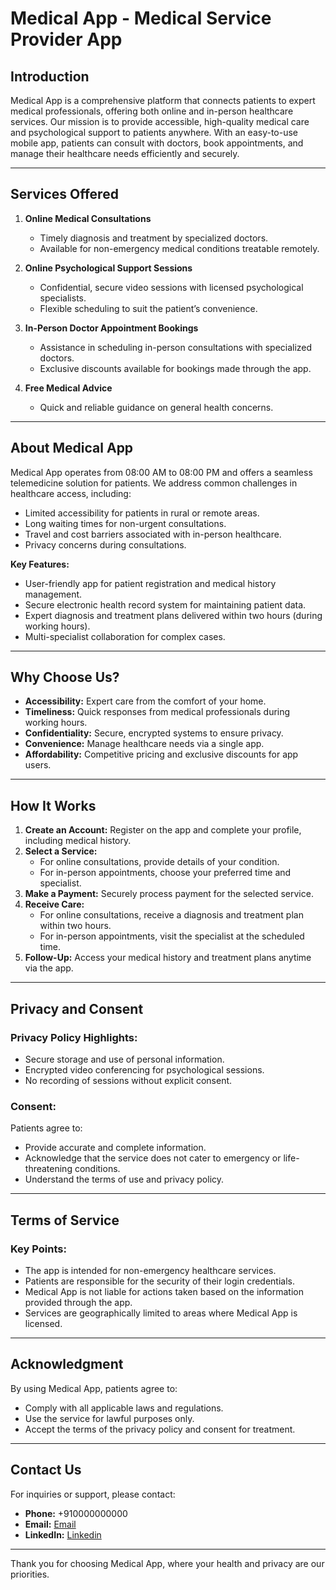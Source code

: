 # Medical App - Medical Service Provider App

## Introduction

Medical App is a comprehensive platform that connects patients to expert medical professionals, offering both online and in-person healthcare services. Our mission is to provide accessible, high-quality medical care and psychological support to patients anywhere. With an easy-to-use mobile app, patients can consult with doctors, book appointments, and manage their healthcare needs efficiently and securely.

---

## Services Offered

1. **Online Medical Consultations**
   - Timely diagnosis and treatment by specialized doctors.
   - Available for non-emergency medical conditions treatable remotely.

2. **Online Psychological Support Sessions**
   - Confidential, secure video sessions with licensed psychological specialists.
   - Flexible scheduling to suit the patient’s convenience.

3. **In-Person Doctor Appointment Bookings**
   - Assistance in scheduling in-person consultations with specialized doctors.
   - Exclusive discounts available for bookings made through the app.

4. **Free Medical Advice**
   - Quick and reliable guidance on general health concerns.

---

## About Medical App

Medical App operates from 08:00 AM to 08:00 PM and offers a seamless telemedicine solution for patients. We address common challenges in healthcare access, including:

- Limited accessibility for patients in rural or remote areas.
- Long waiting times for non-urgent consultations.
- Travel and cost barriers associated with in-person healthcare.
- Privacy concerns during consultations.

**Key Features:**
- User-friendly app for patient registration and medical history management.
- Secure electronic health record system for maintaining patient data.
- Expert diagnosis and treatment plans delivered within two hours (during working hours).
- Multi-specialist collaboration for complex cases.

---

## Why Choose Us?

- **Accessibility:** Expert care from the comfort of your home.
- **Timeliness:** Quick responses from medical professionals during working hours.
- **Confidentiality:** Secure, encrypted systems to ensure privacy.
- **Convenience:** Manage healthcare needs via a single app.
- **Affordability:** Competitive pricing and exclusive discounts for app users.

---

## How It Works

1. **Create an Account:** Register on the app and complete your profile, including medical history.
2. **Select a Service:**
   - For online consultations, provide details of your condition.
   - For in-person appointments, choose your preferred time and specialist.
3. **Make a Payment:** Securely process payment for the selected service.
4. **Receive Care:**
   - For online consultations, receive a diagnosis and treatment plan within two hours.
   - For in-person appointments, visit the specialist at the scheduled time.
5. **Follow-Up:** Access your medical history and treatment plans anytime via the app.

---

## Privacy and Consent

### Privacy Policy Highlights:
- Secure storage and use of personal information.
- Encrypted video conferencing for psychological sessions.
- No recording of sessions without explicit consent.

### Consent:
Patients agree to:
- Provide accurate and complete information.
- Acknowledge that the service does not cater to emergency or life-threatening conditions.
- Understand the terms of use and privacy policy.

---

## Terms of Service

### Key Points:
- The app is intended for non-emergency healthcare services.
- Patients are responsible for the security of their login credentials.
- Medical App is not liable for actions taken based on the information provided through the app.
- Services are geographically limited to areas where Medical App is licensed.

---

## Acknowledgment

By using Medical App, patients agree to:
- Comply with all applicable laws and regulations.
- Use the service for lawful purposes only.
- Accept the terms of the privacy policy and consent for treatment.

---

## Contact Us

For inquiries or support, please contact:

- **Phone:** +910000000000
- **Email:** [Email](mailto:adityachauhan0369@gmail.com)
- **LinkedIn:** [Linkedin](https://www.linkedin.com/in/jyotiraditya-chauhan/)

---

Thank you for choosing Medical App, where your health and privacy are our priorities.
